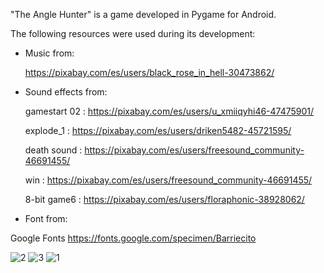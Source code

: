 "The Angle Hunter" is a game developed in Pygame for Android.

The following resources were used during its development:

- Music from:

  https://pixabay.com/es/users/black_rose_in_hell-30473862/

- Sound effects from:

  gamestart 02 : https://pixabay.com/es/users/u_xmiiqyhi46-47475901/

  explode_1 : https://pixabay.com/es/users/driken5482-45721595/

  death sound : https://pixabay.com/es/users/freesound_community-46691455/

  win : https://pixabay.com/es/users/freesound_community-46691455/

  8-bit game6 : https://pixabay.com/es/users/floraphonic-38928062/

- Font from:

Google Fonts https://fonts.google.com/specimen/Barriecito



![2](https://github.com/user-attachments/assets/6eedbeb7-9b51-46c2-947d-7a6989c91aba)
![3](https://github.com/user-attachments/assets/fbe76a38-e3af-4133-972e-d867a32d3193)
![1](https://github.com/user-attachments/assets/af730967-dcfe-4bc1-94a1-5094ec30a001)
